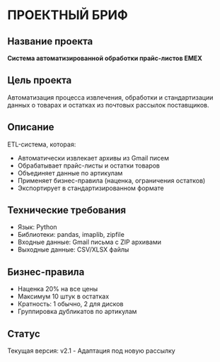 # ПРОЕКТНЫЙ БРИФ

## Название проекта
**Система автоматизированной обработки прайс-листов EMEX**

## Цель проекта
Автоматизация процесса извлечения, обработки и стандартизации данных о товарах и остатках из почтовых рассылок поставщиков.

## Описание
ETL-система, которая:
- Автоматически извлекает архивы из Gmail писем
- Обрабатывает прайс-листы и остатки товаров
- Объединяет данные по артикулам
- Применяет бизнес-правила (наценка, ограничения остатков)
- Экспортирует в стандартизированном формате

## Технические требования
- Язык: Python
- Библиотеки: pandas, imaplib, zipfile
- Входные данные: Gmail письма с ZIP архивами
- Выходные данные: CSV/XLSX файлы

## Бизнес-правила
- Наценка 20% на все цены
- Максимум 10 штук в остатках
- Кратность: 1 обычно, 2 для дисков
- Группировка дубликатов по артикулам

## Статус
Текущая версия: v2.1 - Адаптация под новую рассылку 